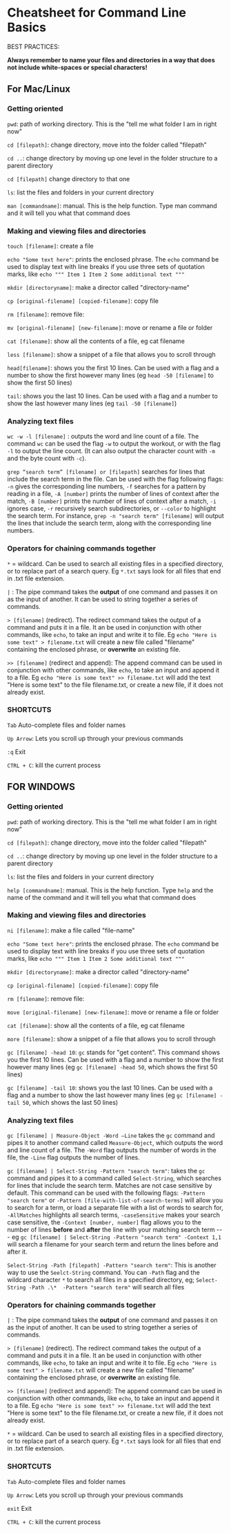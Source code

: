 # Cheatsheet for Command Line Basics 

BEST PRACTICES:

**Always remember to name your files and directories in a way that does not include white-spaces or special characters!**


## For Mac/Linux

### Getting oriented

`pwd`:  path of working directory. This is the "tell me what folder I am in right now" 

`cd [filepath]`: change directory, move into the folder called "filepath" 

`cd ..`: change directory by moving up one level in the folder structure to a parent directory

`cd [filepath]` change directory to that one

`ls`: list the files and folders in your current directory

`man [commandname]`: manual. This is the help function. Type man command and it will tell you what that command does

### Making and viewing files and directories

`touch [filename]`: create a file

`echo "Some text here"`: prints the enclosed phrase. The `echo` command be used to display text with line breaks if you use three sets of quotation marks, like `echo """
Item 1
Item 2
Some additional text
"""`

`mkdir [directoryname]`: make a director called "directory-name"

`cp [original-filename] [copied-filename]`: copy file

`rm [filename]`: remove file:

`mv [original-filename] [new-filename]`: move or rename a file or folder

`cat [filename]`: show all the contents of a file, eg cat filename

`less [filename]`: show a snippet of a file that allows you to scroll through

`head[filename]`: shows you the first 10 lines. Can be used with a flag and a number to show the first however many lines (eg `head -50 [filename]` to show the first 50 lines)

`tail`: shows you the last 10 lines. Can be used with a flag and a number to show the last however many lines (eg `tail -50 [filename]`)

### Analyzing text files

`wc -w -l [filename]` : outputs the word and line count of a file. The command `wc` can be used the flag `-w` to output the workout, or with the flag `-l` to output the line count. (It can also output the character count with `-m`  and the byte count with `-c`).

`grep “search term” [filename] or [filepath]` searches for lines that include the search term in the file. 
Can be used with the flag following flags: `-n` gives the corresponding line numbers, `-f` searches for a pattern by reading in a file, `-A [number]` prints the number of lines of context after the match, `-B [number]` prints the number of lines of context after a match, `-i` ignores case, `-r` recursively search subdirectories, or `--color`  to highlight the search term. For instance, `grep -n "search term" [filename]` will output the lines that include the search term, along with the corresponding line numbers.

### Operators for chaining commands together

`*`  = wildcard. Can be used to search all existing files in a specified directory, or to replace part of a search query. Eg `*.txt` says look for all files that end in .txt file extension.

`|` : The pipe command takes the **output** of one command and passes it on as the input of another. It can be used to string together a series of commands.

`> [filename]` (redirect). The redirect command takes the output of a command and puts it in a file. It an be used in conjunction with other commands, like `echo`, to take an input and write it to file. Eg `echo "Here is some text" > filename.txt` will create a new file called "filename" containing the enclosed phrase, or **overwrite** an existing file.

`>> [filename]`  (redirect and append): The append command can be used in conjunction with other commands, like `echo`, to take an input and append it to a file. Eg `echo "Here is some text" >> filename.txt` will add the text "Here is some text" to the file filename.txt, or create a new file, if it does not already exist.

### SHORTCUTS

`Tab` Auto-complete files and folder names

`Up Arrow`:  Lets you scroll up through your previous commands

`:q` Exit

`CTRL + C`: kill the current process


##  FOR WINDOWS

### Getting oriented

`pwd`:  path of working directory. This is the "tell me what folder I am in right now" 

`cd [filepath]`: change directory, move into the folder called "filepath" 

`cd ..`: change directory by moving up one level in the folder structure to a parent directory

`ls`: list the files and folders in your current directory

`help [commandname]`: manual. This is the help function. Type `help` and the name of the command and it will tell you what that command does

### Making and viewing files and directories

`ni [filename]`: make a file called "file-name"

`echo "Some text here"`: prints the enclosed phrase. The `echo` command be used to display text with line breaks if you use three sets of quotation marks, like `echo """
Item 1
Item 2
Some additional text
"""`

`mkdir [directoryname]`: make a director called "directory-name"

`cp [original-filename] [copied-filename]`: copy file

`rm [filename]`: remove file:

`move [original-filename] [new-filename]`: move or rename a file or folder

`cat [filename]`: show all the contents of a file, eg cat filename

`more [filename]`: show a snippet of a file that allows you to scroll through

`gc [filename] -head 10`:  `gc` stands for "get content". This command shows you the first 10 lines. Can be used with a flag and a number  to show the first however many lines (eg `gc [filename] -head 50`, which shows the first 50 lines)

`gc [filename] -tail 10`: shows you the last 10 lines. Can be used with a flag and a number  to show the last however many lines (eg `gc [filename] -tail 50`, which shows the last 50 lines)

### Analyzing text files

`gc [filename] | Measure-Object -Word –Line`  takes the `gc` command and pipes it to another command called `Measure-Object`, which outputs the word and line count of a file. The `-Word` flag outputs the number of words in the file, the `-Line` flag outputs the number of lines.

`gc [filename] | Select-String -Pattern "search term"`: takes the `gc` command and pipes it to a command called `Select-String`, which searches for lines that include the search term. Matches are not case sensitive by default. This command can be used with the following flags: `-Pattern "search term"` or `-Pattern [file-with-list-of-search-terms]` will allow you to search for a term, or load a separate file with a list of words to search for, `-AllMatches` highlights all search terms, `-caseSensitive` makes your search case sensitive, the `-Context [number, number]` flag allows you to the number of lines **before**  and **after** the line with your matching search term --- eg `gc [filename] | Select-String -Pattern "search term" -Context 1,1` will search a filename for your search term and return the lines before and after it. 

`Select-String -Path [filepath] -Pattern "search term"`: This is another way to use the `Seelct-String` command. You can `-Path` flag and the wildcard character `*` to search all files in a specified directory, eg; `Select-String -Path .\*  -Pattern "search term"` will search all files

### Operators for chaining commands together

`|` : The pipe command takes the **output** of one command and passes it on as the input of another. It can be used to string together a series of commands.

`> [filename]` (redirect). The redirect command takes the output of a command and puts it in a file. It an be used in conjunction with other commands, like `echo`, to take an input and write it to file. Eg `echo "Here is some text" > filename.txt` will create a new file called "filename" containing the enclosed phrase, or **overwrite** an existing file.

`>> [filename]`  (redirect and append): The append command can be used in conjunction with other commands, like `echo`, to take an input and append it to a file. Eg `echo "Here is some text" >> filename.txt` will add the text "Here is some text" to the file filename.txt, or create a new file, if it does not already exist.

`*`  = wildcard. Can be used to search all existing files in a specified directory, or to replace part of a search query. Eg `*.txt` says look for all files that end in .txt file extension.

### SHORTCUTS

`Tab` Auto-complete files and folder names

`Up Arrow`:  Lets you scroll up through your previous commands

`exit` Exit

`CTRL + C`: kill the current process